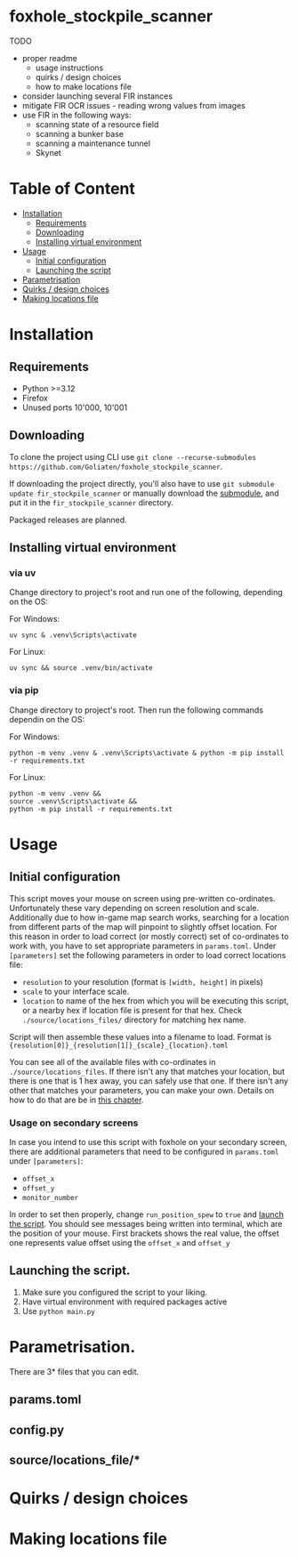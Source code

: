# foxhole_stockpile_scanner

TODO
- proper readme
    - usage instructions
    - quirks / design choices
    - how to make locations file
- consider launching several FIR instances
- mitigate FIR OCR issues - reading wrong values from images
- use FIR in the following ways:
    - scanning state of a resource field
    - scanning a bunker base
    - scanning a maintenance tunnel
    - Skynet


# Table of Content
<!-- TODO: make these points into internal links [text](link) -->
- [Installation](#installation)
    - [Requirements](#requirements)
    - [Downloading](#downloading)
    - [Installing virtual environment](#installing-virtual-environment)
- [Usage](#usage)
    - [Initial configuration](#initial-configuration)
    - [Launching the script](#launching-the-script)
- [Parametrisation](#parametrisation)
- [Quirks / design choices](#quirks--design-choices)
- [Making locations file](#making-locations-file)


# Installation
## Requirements
- Python >=3.12
- Firefox
- Unused ports 10'000, 10'001

## Downloading
To clone the project using CLI use `git clone --recurse-submodules https://github.com/Goliaten/foxhole_stockpile_scanner`.

If downloading the project directly, you'll also have to use `git submodule update fir_stockpile_scanner` or manually download the [submodule](https://github.com/Goliaten/fir_stockpile_scanner/tree/main), and put it in the `fir_stockpile_scanner` directory.

Packaged releases are planned.

## Installing virtual environment
### via uv
Change directory to project's root and run one of the following, depending on the OS:

<!--TODO: find better syntax highlighting-->
For Windows:
```
uv sync & .venv\Scripts\activate
```

For Linux:
```
uv sync && source .venv/bin/activate
```

### via pip
Change directory to project's root.
Then run the following commands dependin on the OS:

For Windows:
```
python -m venv .venv & .venv\Scripts\activate & python -m pip install -r requirements.txt
```

For Linux:
```
python -m venv .venv &&
source .venv\Scripts\activate &&
python -m pip install -r requirements.txt
```

# Usage
## Initial configuration
This script moves your mouse on screen using pre-written co-ordinates. Unfortunately these vary depending on screen resolution and scale.
Additionally due to how in-game map search works, searching for a location from different parts of the map will pinpoint to slightly offset location. For this reason in order to load correct (or mostly correct) set of co-ordinates to work with, you have to set appropriate parameters in `params.toml`. Under `[parameters]` set the following parameters in order to load correct locations file:

- `resolution` to your resolution (format is `[width, height]` in pixels)
- `scale` to your interface scale.
- `location` to name of the hex from which you will be executing this script, or a nearby hex if location file is present for that hex. Check `./source/locations_files/` directory for matching hex name.

Script will then assemble these values into a filename to load. Format is `{resolution[0]}_{resolution[1]}_{scale}_{location}.toml`

You can see all of the available files with co-ordinates in `./source/locations_files`.
If there isn't any that matches your location, but there is one that is 1 hex away, you can safely use that one.
If there isn't any other that matches your parameters, you can make your own. Details on how to do that are be in [this chapter](#making-locations-file).
### Usage on secondary screens
In case you intend to use this script with foxhole on your secondary screen, there are additional parameters that need to be configured in `params.toml` under `[parameters]`:
- `offset_x`
- `offset_y`
- `monitor_number`

In order to set then properly, change `run_position_spew` to `true` and [launch the script](#launching-the-script).
You should see messages being written into terminal, which are the position of your mouse. First brackets shows the real value, the offset one represents value offset using the `offset_x` and `offset_y`
<!-- TODO finish this -->



## Launching the script.

1. Make sure you configured the script to your liking.
1. Have virtual environment with required packages active
1. Use `python main.py`


# Parametrisation.
There are 3* files that you can edit.
## params.toml
## config.py
## source/locations_file/*

# Quirks / design choices
# Making locations file
<!-- TODO: make a guide how to create locations file -->